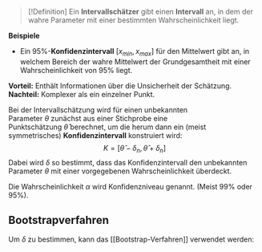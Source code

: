 >[!Definition]
>Ein **Intervallschätzer** gibt einen **Intervall** an, in dem der wahre Parameter mit einer bestimmten Wahrscheinlichkeit liegt.

**Beispiele**
- Ein $95\%$-**Konfidenzintervall** $[x_{min},x_{max}]$ für den Mittelwert gibt an, in welchem Bereich der wahre Mittelwert der Grundgesamtheit mit einer Wahrscheinlichkeit von $95\%$ liegt.

**Vorteil:** Enthält Informationen über die Unsicherheit der Schätzung.
**Nachteil:** Komplexer als ein einzelner Punkt.

Bei der Intervallschätzung wird für einen unbekannten Parameter $\theta$ zunächst aus einer Stichprobe eine Punktschätzung $\hat{\theta}$ berechnet, um die herum dann ein (meist symmetrisches) **Konfidenzintervall** konstruiert wird:
$$
K=[\hat{\theta}-\delta_{n}, \hat{\theta}+\delta_{n}]
$$
Dabei wird $\delta$ so bestimmt, dass das Konfidenzintervall den unbekannten Parameter $\theta$ mit einer vorgegebenen Wahrscheinlichkeit überdeckt.


Die Wahrscheinlichkeit $\alpha$ wird Konfidenzniveau genannt. (Meist $99\%$ oder $95\%$).


## Bootstrapverfahren
Um $\delta$ zu bestimmen, kann das [[Bootstrap-Verfahren]] verwendet werden: